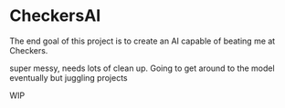 # CheckersAI

The end goal of this project is to create an AI capable of beating me at Checkers.

super messy, needs lots of clean up. Going to get around to the model eventually but juggling projects

WIP